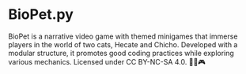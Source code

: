 # BioPet.py
BioPet is a narrative video game with themed minigames that immerse players in the world of two cats, Hecate and Chicho. Developed with a modular structure, it promotes good coding practices while exploring various mechanics. Licensed under CC BY-NC-SA 4.0. 🚀🐱🎮
